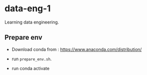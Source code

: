 # data-eng-1
Learning data engineering.



## Prepare env

- Download conda from : https://www.anaconda.com/distribution/

- run ``prepare_env.sh``.

- run conda activate
